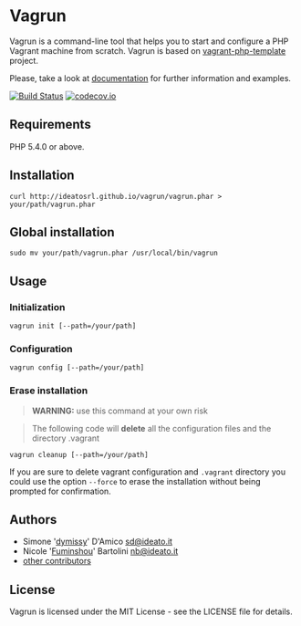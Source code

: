 # Vagrun

Vagrun is a command-line tool that helps you to start and configure a PHP Vagrant machine from scratch. 
Vagrun is based on [vagrant-php-template](https://github.com/ideatosrl/vagrant-php-template) project.

Please, take a look at [documentation](http://ideatosrl.github.io/vagrun/) for further information and examples.

[![Build Status](https://travis-ci.org/ideatosrl/vagrun.svg?branch=master)](https://travis-ci.org/ideatosrl/vagrun)
[![codecov.io](http://codecov.io/github/ideatosrl/vagrun/coverage.svg?branch=master)](http://codecov.io/github/ideatosrl/vagrun?branch=master)

## Requirements

PHP 5.4.0 or above.

## Installation

`curl http://ideatosrl.github.io/vagrun/vagrun.phar > your/path/vagrun.phar`

## Global installation

`sudo mv your/path/vagrun.phar /usr/local/bin/vagrun`

## Usage

### Initialization

`vagrun init [--path=/your/path]`

### Configuration

`vagrun config [--path=/your/path]`

### Erase installation

>**WARNING:** use this command at your own risk

>The following code will **delete** all the configuration files and the directory .vagrant

`vagrun cleanup [--path=/your/path]`

If you are sure to delete vagrant configuration and `.vagrant` directory you could use the option 
`--force` to erase the installation without being prompted for confirmation.

## Authors

- Simone '[dymissy](https://github.com/dymissy)' D'Amico sd@ideato.it
- Nicole '[Fuminshou](https://github.com/Fuminshou)' Bartolini nb@ideato.it
- [other contributors](https://github.com/ideatosrl/vagrun/graphs/contributors)

## License

Vagrun is licensed under the MIT License - see the LICENSE file for details.
